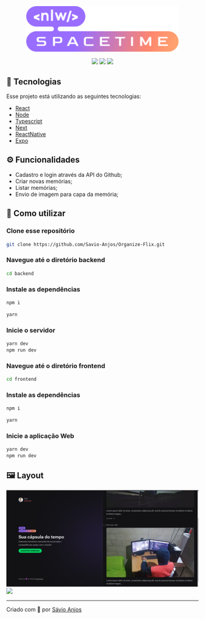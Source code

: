  <p align='center'><img width='400' src="./.github/nlw-spacetime-logo.svg"/></p>

 <p align='center'>
<img src="https://img.shields.io/github/repo-size/Savio-Anjos/nlw-Spacetime?color=5c3ea3">
<img src="https://img.shields.io/github/languages/count/Savio-Anjos/nlw-Spacetime?color=5c3ea3">
<img src="https://img.shields.io/github/last-commit/Savio-Anjos/nlw-Spacetime?color=5c3ea3"> 
</p>

## 🚀 Tecnologias
Esse projeto está utilizando as seguintes tecnologias:
    

- [React](https://pt-br.reactjs.org/)
- [Node](https://nodejs.org/en/)
- [Typescript](https://www.typescriptlang.org/)  
- [Next](https://nextjs.org//)  
- [ReactNative](https://reactnative.dev/)  
- [Expo](https://expo.dev/)  


## ⚙️ Funcionalidades
- Cadastro e login através da API do Github;
- Criar novas memórias;
- Listar memórias;
- Envio de imagem para capa da memória;

## 🎲 Como utilizar
### Clone esse repositório
```bash
git clone https://github.com/Savio-Anjos/Organize-Flix.git

```
### Navegue até o diretório backend
```bash 
cd backend
```

### Instale as dependências
```bash
npm i
```
```bash
yarn
```

### Inicie o servidor
```bash
yarn dev
npm run dev
```

### Navegue até o diretório frontend
```bash 
cd frontend
```

### Instale as dependências
```bash
npm i
```
```bash
yarn
```
### Inicie a aplicação Web
```bash
yarn dev
npm run dev
```

## 🖼️ Layout
<img src=".github/dashboard.png">
<img src=".github/filmes.png">

---
<p>Criado com 💙 por <a href='https://github.com/Savio-Anjos/' target='_blank'>Sávio Anjos</a></p>


 
